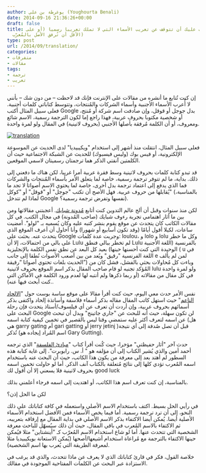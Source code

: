 ```yaml
---
author: يوغرطة بن علي (Youghourta Benali)
date: 2014-09-16 21:36:26+00:00
draft: false
title: لماذا يجب عليك أن تتوقف عن تعريب الأسماء التي لا تملك تعريبا رسميا (أو على
  الأقل أن تُرفق الأصل بالمُعرّب)
type: post
url: /2014/09/translation/
categories:
- متفرقات
- مقالات
tags:
- ترجمة
- تعريب
---
```


إن كنت تُتابع ما أنشره من مقالات على الإنترنت فإنك قد لاحظت – من دون شك – بأنني لا أُعرب الأسماء الأجنبية وأسماء الشركات والمُنتجات، وتتوسط كتاباتي كلمات أجنبية. فعلى سبيل المثال أكتب Google بدل جوجل أو قوقل، وإن صادفت اسم شركة أو مُنتج، أو شخصية مكتوبا بحروف عربية، فهذا راجع إما لكون الترجمة رسمية، الاسم شائع ومعروف، أو أن الكلمة مُرفقة بأصلها الأجنبي (بحروف لاتينية) في المقال ولو لمرة واحدة.




[![translation](http://www.it-scoop.com/wp-content/uploads/2014/09/translation.jpg)
](http://www.it-scoop.com/wp-content/uploads/2014/09/translation.jpg)




فعلى سبيل المثال، انتقلت منذ أشهر إلى استخدام "ويكيبيديا" لدى الحديث عن الموسوعة الإلكترونية، أو فيس بوك (وليس فيسبوك) للحديث عن الشبكة الاجتماعية حيث أن الكلمتين آنفتي الذكر هما ترجمتان رسميتان لاسمي الموقعين.




قد تبدو كتابة كلمات بحروف لاتينية وسط فقرة عربية أمرا غريبا، لكن هناك ما دفعني إلى ذلك. بداية، ما لم تتوفر ترجمة رسمية، خاصة لما يتعلق الأمر بأسماء المُنتجات والشركات فما الذي يدفع إلى اعتماد ترجمة بدل أخرى، خاصة لما يحتوي الاسم أصواتا لا تجد ما يُقابلها من حروف عربية. فهل الأصح أن تكتب "جوجل" أو "قوقل" أو "كوكل" (بالمناسبة، لماذا لم تتدخل Google نفسها وتفرض ترجمة رسمية؟).




لكن منذ سنوات وقبل أن ألج عالم التدوين كنت أتابع [مُدونة شبايك](http://www.shabayek.com/blog/). أعجبتني مقالاتها ومن بين ما أثار اهتمامي تجربة رءوف شبايك (صاحب المُدونة) في مجال الكتب. في كل مقالات الكاتب كان يتحدث عن موقع يقوم بنشر كتبه عليه وكان يُسميه بـ "لولو". أمضيت ساعات، لكيلا أقول أيامًا (وقد تكون أسابيع أو شهورا) وأنا أحاول أن أعرف الموقع الذي يتحدث عنه. بحثت على Google وجربت عدة كلمات: loulou، و lolo و lolu وكل ما خطر على بالي من احتمالات، إلا أن Lulu لم تخطر ببالي فنطق Lulu بالفرنسية (اللغة الأجنبية الوحيدة التي كنت أحسنها حينها) بعيد كل البعد عن نطق نفس الكلمة بالإنجليزية ( u في اللغة الفرنسية "رقيق" ويُعد من بين أصعب الأصوات نُطقا إلى جانب e لمن لم يألف الحديث بلغات تحتوي أصواتا “رقيقة”) وباءت كل مُحاولات بحثي بالفشل، فشل كان من المُؤكد تجنبه لو قام صاحب المقال بذكر اسم الموقع بحروف لاتينية lulu ولو لمرة واحدة في كل مقال من مقالاته (أو ربما ذكرها ولم أنتبه لها لعدم ورود الكلمة في الأماكن التي كنت أبحث فيها عنه)..




نفس الأمر حدث معي اليوم، حيث كنت أقرأ مقالا على موقع ساسة بوست حول "[الإلحاد الناعم](http://www.sasapost.com/opinion/new-atheism-or-solitary/)" حيث استهل كاتب المقال مقاله بذكر أسماء فلاسفة وأساتذة إلحاد واكتفى بذكر أسمائهم بحروف عربية، وإن أردت أن تعرف عن أي فيلسوف/أستاذ يتحدث فإن رحلة البحث على Google لن تكون سهلة، حيث أنه للبحث عن "جاري جاتينج" وبدل أن تبحث عن اسمه لتعرف أكثر عليه ستمضي وقتا ليس بالقصير في تخمين كيفية كتابة اسمه (هل هي garry gating أم gari gatting أو jerry jetinj )قبل أن تصل صُدفة إلى أي نتيجة تُذكر (اسم المُراد إيجاده هو Gary Gutting).




حدث آخر "أثار حفيظتي" مؤخرا، حيث كُنت أقرأ كتاب "[مبادئ الفلسفة](http://www.hindawi.org/books/19179686/مبادئ_الفلسفة/)" الذي ترجمه أحمد أمين والذي يُشير الكتاب إلى أن مؤلفه هو " أ. س. رابوبرت". إلى غاية كتابة هذه السطور لم أهتد بعد إلى معرفة من يكون هذا الكاتب، حيث أن البحث عنه باستخدام اسمه المٌعرب تؤدي كلها إلى نتائج مُتعلقة بالكتاب آنف الذكر. أما لو حاولت تخمين اسمه بحروف لاتينية فلا يسعني إلا أن أقول لك good luck




بالمناسبة، إن كنت تعرف اسم هذا الكاتب، أو اهتديت إلى اسمه فرجاء أعلمني بذلك.




لكن ما الحل إذن؟




في رأيي الحل بسيط. اكتف باستخدام الاسم الأصلي واستعمله في كافة كتاباتك على ذلك النحو، إلى أن ترد ترجمة رسمية. أما فيما يخص الأسماء فمن الأفضل استخدام الأسماء الأصلية أيضا. يُمكن أيضا الاكتفاء بذكر الاسم الأصلي في بداية المقال مع إرفاقه بتعريبه، ثم الاكتفاء بالاسم المُعرب في باقي المقال، حيث أن ذلك سيُسهّل للباحث معرفة الشخصية التي تتحدث عنها. أما لو شاع استخدام الاسم المُعرّب كـ "أينشتاين" مثلا فيُمكن حينها الاكتفاء بالترجمة مع مُراعاة استخدام أشيعها/أصحها (يُمكن الاستعانة بويكيبيديا مثلا لمعرفة الطريقة التي يُعرب بها اسم الشخصية).




خلاصة القول، فكر في قارئ كتاباتك الذي لا يعرف عن ماذا تتحدث، والذي قد يرغب في الاستزادة عبر البحث عن الكلمات المفتاحية الموجودة في مقالك.
